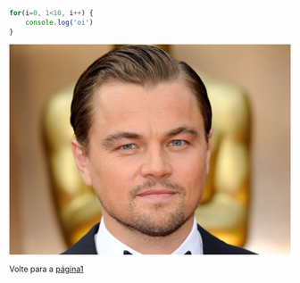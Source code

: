 ```js
for(i=0, 1<10, i++) {
    console.log('oi')
}
```
![Leo](leo.jpg)

Volte para a [página1](markdown.md)